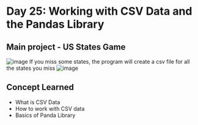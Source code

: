 # Day 25: Working with CSV Data and the Pandas Library

## Main project - US States Game
![image](https://github.com/user-attachments/assets/c6ae8f57-c91a-4e5b-9999-7c9485b42f25)
If you miss some states, the program will create a csv file for all the states you miss
![image](https://github.com/user-attachments/assets/04540b4e-3a33-4ba1-a207-4c3d88364521)
## Concept Learned
- What is CSV Data
- How to work with CSV data
- Basics of Panda Library
